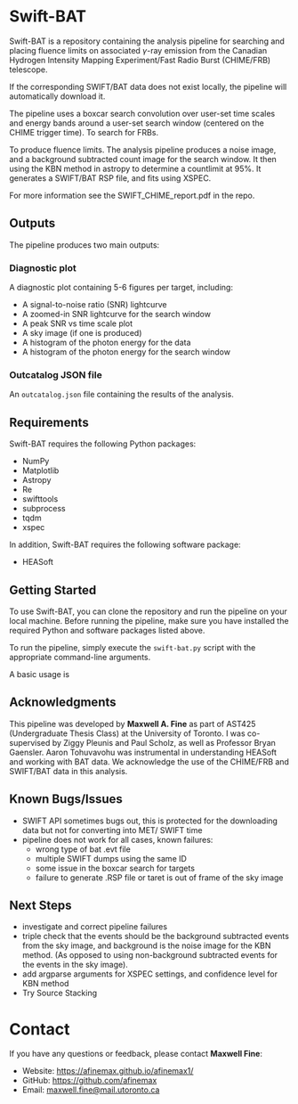 # Swift-BAT

Swift-BAT is a repository containing the analysis pipeline for searching and placing fluence limits on associated $\gamma$-ray emission from the Canadian Hydrogen Intensity Mapping Experiment/Fast Radio Burst (CHIME/FRB) telescope. 


If the corresponding SWIFT/BAT data does not exist locally, the pipeline will automatically download it.

The pipeline uses a boxcar search convolution over user-set time scales and energy bands around a user-set search window (centered on the CHIME trigger time). To search for FRBs. 

To produce fluence limits. The analysis pipeline produces a noise image, and a background subtracted count image for the search window. It then using the KBN method in astropy to determine a countlimit at 95%. It generates a SWIFT/BAT RSP file, and fits using XSPEC.

For more information see the SWIFT_CHIME_report.pdf in the repo.

## Outputs

The pipeline produces two main outputs:

### Diagnostic plot

A diagnostic plot containing 5-6 figures per target, including:

- A signal-to-noise ratio (SNR) lightcurve
- A zoomed-in SNR lightcurve for the search window
- A peak SNR vs time scale plot
- A sky image (if one is produced)
- A histogram of the photon energy for the data
- A histogram of the photon energy for the search window

### Outcatalog JSON file

An `outcatalog.json` file containing the results of the analysis.

## Requirements

Swift-BAT requires the following Python packages:

- NumPy
- Matplotlib
- Astropy
- Re
- swifttools
- subprocess
- tqdm
- xspec

In addition, Swift-BAT requires the following software package:

- HEASoft

## Getting Started

To use Swift-BAT, you can clone the repository and run the pipeline on your local machine. Before running the pipeline, make sure you have installed the required Python and software packages listed above.

To run the pipeline, simply execute the `swift-bat.py` script with the appropriate command-line arguments.

A basic usage is

## Acknowledgments

This pipeline was developed by **Maxwell A. Fine** as part of AST425 (Undergraduate Thesis Class) at the University of Toronto. I was co-supervised by Ziggy Pleunis and Paul Scholz, as well as Professor Bryan Gaensler. Aaron Tohuvavohu was instrumental in understanding HEASoft and working with BAT data. We acknowledge the use of the CHIME/FRB and SWIFT/BAT data in this analysis.

## Known Bugs/Issues

- SWIFT API sometimes bugs out, this is protected for the downloading data but not for converting into MET/ SWIFT time
- pipeline does not work for all cases, known failures:
    - wrong type of bat .evt file
    - multiple SWIFT dumps using the same ID
    - some issue in the boxcar search for targets
    - failure to generate .RSP file or taret is out of frame of the sky image
   

## Next Steps
- investigate and correct pipeline failures
- triple check that the events should be the background subtracted events from the sky image, and background is the noise image for the KBN method. (As opposed to using non-background subtracted events for the events in the sky image).
- add argparse arguments for XSPEC settings, and confidence level for KBN method
- Try Source Stacking


# Contact

If you have any questions or feedback, please contact **Maxwell Fine**:

- Website: https://afinemax.github.io/afinemax1/
- GitHub: https://github.com/afinemax
- Email: maxwell.fine@mail.utoronto.ca
